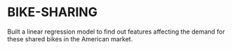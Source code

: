 # BIKE-SHARING
Built a linear regression model to find out features affecting the demand for these shared bikes in the American market.
